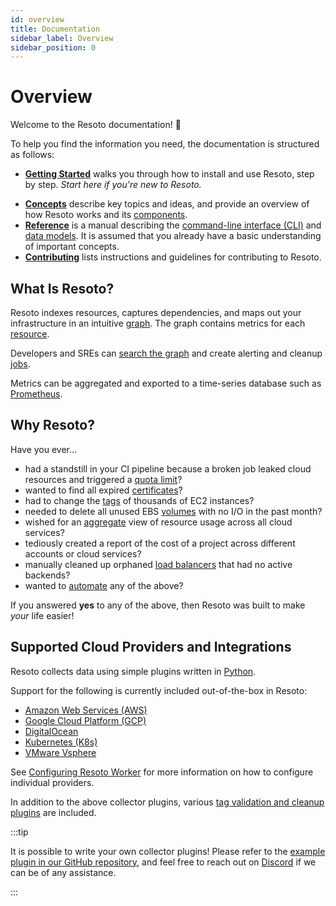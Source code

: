 ```yaml
---
id: overview
title: Documentation
sidebar_label: Overview
sidebar_position: 0
---
```


# Overview

Welcome to the Resoto documentation! 👋

To help you find the information you need, the documentation is structured as follows:

- **[Getting Started](/docs/getting-started)** walks you through how to install and use Resoto, step by step. _Start here if you're new to Resoto._
<!-- - **[How-To Guides](/docs/how-to)** provide guided instructions for specific use cases and scenarios. -->
- **[Concepts](/docs/concepts)** describe key topics and ideas, and provide an overview of how Resoto works and its [components](./concepts/components/index.md).
- **[Reference](/docs/reference)** is a manual describing the [command-line interface (CLI)](./reference/cli/index.md) and [data models](./reference/data-models/index.md). It is assumed that you already have a basic understanding of important concepts.
- **[Contributing](/docs/contributing)** lists instructions and guidelines for contributing to Resoto.

## What Is Resoto?

Resoto indexes resources, captures dependencies, and maps out your infrastructure in an intuitive [graph](./concepts/graph/index.md). The graph contains metrics for each [resource](./reference/data-models/index.md).

Developers and SREs can [search the graph](./concepts/search/index.md) and create alerting and cleanup [jobs](./concepts/automation/job.md).

Metrics can be aggregated and exported to a time-series database such as [Prometheus](https://prometheus.io).

## Why Resoto?

Have you ever…

- had a standstill in your CI pipeline because a broken job leaked cloud resources and triggered a [quota limit](./concepts/search/examples.md#quota)?
- wanted to find all expired [certificates](./concepts/search/examples.md#certificate)?
- had to change the [tags](./reference/cli/tag/index.md) of thousands of EC2 instances?
- needed to delete all unused EBS [volumes](./concepts/search/examples.md#volume) with no I/O in the past month?
- wished for an [aggregate](./concepts/search/aggregation.md) view of resource usage across all cloud services?
- tediously created a report of the cost of a project across different accounts or cloud services?
- manually cleaned up orphaned [load balancers](./concepts/search/examples.md#aws_alb) that had no active backends?
- wanted to [automate](./concepts/automation/workflow.md) any of the above?

If you answered **yes** to any of the above, then Resoto was built to make _your_ life easier!

## Supported Cloud Providers and Integrations

Resoto collects data using simple plugins written in [Python](https://www.python.org).

Support for the following is currently included out-of-the-box in Resoto:

- [Amazon Web Services (AWS)](./getting-started/configuration/worker/cloud-providers/aws.md)
- [Google Cloud Platform (GCP)](./getting-started/configuration/worker/cloud-providers/gcp.md)
- [DigitalOcean](./getting-started/configuration/worker/cloud-providers/digitalocean.md)
- [Kubernetes (K8s)](./getting-started/configuration/worker/cloud-providers/kubernetes.md)
- [VMware Vsphere](./reference/data-models/vsphere.md)

See [Configuring Resoto Worker](./getting-started/configuration/worker/index.md#cloud-providers) for more information on how to configure individual providers.

In addition to the above collector plugins, various [tag validation and cleanup plugins](./concepts/components/plugins/index.md) are included.

:::tip

It is possible to write your own collector plugins! Please refer to the [example plugin in our GitHub repository](https://github.com/someengineering/resoto/tree/main/plugins/example_collector), and feel free to reach out on [Discord](https://discord.gg/someengineering) if we can be of any assistance.

:::
